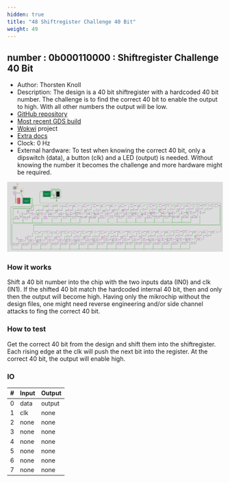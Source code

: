 ```yaml
---
hidden: true
title: "48 Shiftregister Challenge 40 Bit"
weight: 49
---
```


## number : 0b000110000 : Shiftregister Challenge 40 Bit

* Author: Thorsten Knoll
* Description: The design is a 40 bit shiftregister with a hardcoded 40 bit number. The challenge is to find the correct 40 bit to enable the output to high. With all other numbers the output will be low.
* [GitHub repository](https://github.com/ThorKn/tinytapeout02_shiftregister_challenge)
* [Most recent GDS build](https://github.com/ThorKn/tinytapeout02_shiftregister_challenge/actions/runs/3476978715)
* [Wokwi](https://wokwi.com/projects/341516949939814994) project
* [Extra docs]()
* Clock: 0 Hz
* External hardware: To test when knowing the correct 40 bit, only a dipswitch (data), a button (clk) and a LED (output) is needed. Without knowing the number it becomes the challenge and more hardware might be required.

![picture](images/shiftregister_challenge.png)

### How it works

Shift a 40 bit number into the chip with the two inputs data (IN0) and clk (IN1). If the shifted 40 bit match the hardcoded internal 40 bit, then and only then the output will become high. Having only the mikrochip without the design files, one might need reverse engineering and/or side channel attacks to fing the correct 40 bit.

### How to test

Get the correct 40 bit from the design and shift them into the shiftregister. Each rising edge at the clk will push the next bit into the register. At the correct 40 bit, the output will enable high.

### IO

| # | Input        | Output       |
|---|--------------|--------------|
| 0 | data  | output |
| 1 | clk  | none |
| 2 | none  | none |
| 3 | none  | none |
| 4 | none  | none |
| 5 | none  | none |
| 6 | none  | none |
| 7 | none  | none |
